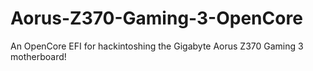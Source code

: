 # Aorus-Z370-Gaming-3-OpenCore
An OpenCore EFI for hackintoshing the Gigabyte Aorus Z370 Gaming 3 motherboard!
